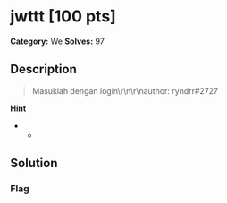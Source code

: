 # jwttt [100 pts]

**Category:** We
**Solves:** 97

## Description
>Masuklah dengan login\r\n\r\nauthor: ryndrr#2727

**Hint**
* -

## Solution

### Flag

